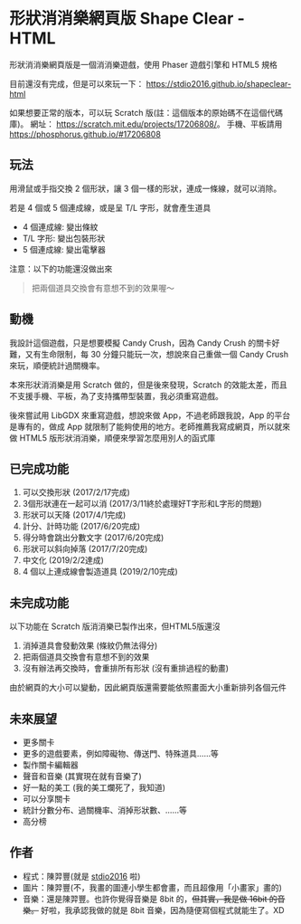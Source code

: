 # 形狀消消樂網頁版 Shape Clear - HTML
形狀消消樂網頁版是一個消消樂遊戲，使用 Phaser 遊戲引擎和 HTML5 規格

目前還沒有完成，但是可以來玩一下： <https://stdio2016.github.io/shapeclear-html>

如果想要正常的版本，可以玩 Scratch 版(註：這個版本的原始碼不在這個代碼庫)。
網址： <https://scratch.mit.edu/projects/17206808/>。
手機、平板請用 <https://phosphorus.github.io/#17206808>

## 玩法

用滑鼠或手指交換 2 個形狀，讓 3 個一樣的形狀，連成一條線，就可以消除。

若是 4 個或 5 個連成線，或是呈 T/L 字形，就會產生道具

* 4 個連成線: 變出條紋
* T/L 字形: 變出包裝形狀
* 5 個連成線: 變出電擊器

注意：以下的功能還沒做出來

> 把兩個道具交換會有意想不到的效果喔～

## 動機
我設計這個遊戲，只是想要模擬 Candy Crush，因為 Candy Crush 的關卡好難，又有生命限制，每 30 分鐘只能玩一次，想說來自己重做一個 Candy Crush 來玩，順便統計過關機率。

本來形狀消消樂是用 Scratch 做的，但是後來發現，Scratch 的效能太差，而且不支援手機、平板，為了支持攜帶型裝置，我必須重寫遊戲。

後來嘗試用 LibGDX 來重寫遊戲，想說來做 App，不過老師跟我說，App 的平台是專有的，做成 App 就限制了能夠使用的地方。老師推薦我寫成網頁，所以就來做 HTML5 版形狀消消樂，順便來學習怎麼用別人的函式庫

## 已完成功能

1. 可以交換形狀 (2017/2/17完成)
2. 3個形狀連在一起可以消 (2017/3/11終於處理好T字形和L字形的問題)
3. 形狀可以天降 (2017/4/1完成)
5. 計分、計時功能 (2017/6/20完成)
8. 得分時會跳出分數文字 (2017/6/20完成)
4. 形狀可以斜向掉落 (2017/7/20完成)
7. 中文化 (2019/2/2達成)
8. 4 個以上連成線會製造道具 (2019/2/10完成)

## 未完成功能

以下功能在 Scratch 版消消樂已製作出來，但HTML5版還沒

1. 消掉道具會發動效果 (條紋仍無法得分)
9. 把兩個道具交換會有意想不到的效果
3. 沒有辦法再交換時，會重排所有形狀 (沒有重排過程的動畫)

由於網頁的大小可以變動，因此網頁版還需要能依照畫面大小重新排列各個元件

## 未來展望

* 更多關卡
* 更多的遊戲要素，例如障礙物、傳送門、特殊道具……等
* 製作關卡編輯器
* 聲音和音樂 (其實現在就有音樂了)
* 好一點的美工 (我的美工爛死了，我知道)
* 可以分享關卡
* 統計分數分布、過關機率、消掉形狀數、……等
* 高分榜

## 作者
* 程式：陳羿豐(就是 [stdio2016](https://www.github.com/stdio2016) 啦)
* 圖片：陳羿豐(不，我畫的圖連小學生都會畫，而且超像用「小畫家」畫的)
* 音樂：還是陳羿豐。也許你覺得音樂是 8bit 的，~~但其實，我是做 16bit 的音樂。~~ 好啦，我承認我做的就是 8bit 音樂，因為隨便寫個程式就能生了。XD
